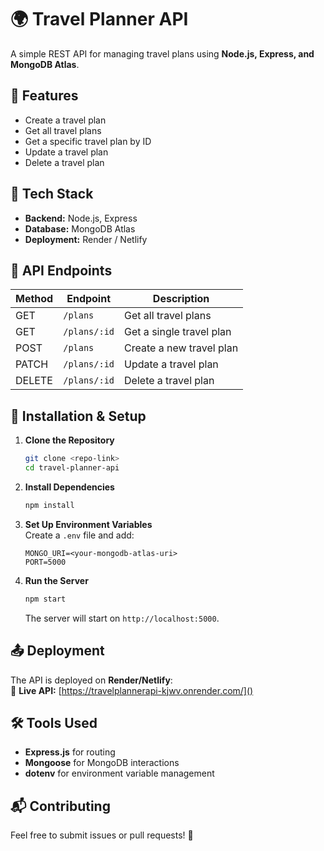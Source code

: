 # 🌍 Travel Planner API  

A simple REST API for managing travel plans using **Node.js, Express, and MongoDB Atlas**.  

## 🚀 Features  
- Create a travel plan  
- Get all travel plans  
- Get a specific travel plan by ID  
- Update a travel plan  
- Delete a travel plan  

## 📌 Tech Stack  
- **Backend:** Node.js, Express  
- **Database:** MongoDB Atlas  
- **Deployment:** Render / Netlify  

## 📜 API Endpoints  

| Method | Endpoint            | Description               |
|--------|---------------------|---------------------------|
| GET    | `/plans`            | Get all travel plans      |
| GET    | `/plans/:id`        | Get a single travel plan  |
| POST   | `/plans`            | Create a new travel plan  |
| PATCH  | `/plans/:id`        | Update a travel plan      |
| DELETE | `/plans/:id`        | Delete a travel plan      |

## 📌 Installation & Setup  

1. **Clone the Repository**  
   ```bash
   git clone <repo-link>
   cd travel-planner-api
   ```

2. **Install Dependencies**  
   ```bash
   npm install
   ```

3. **Set Up Environment Variables**  
   Create a `.env` file and add:  
   ```env
   MONGO_URI=<your-mongodb-atlas-uri>
   PORT=5000
   ```

4. **Run the Server**  
   ```bash
   npm start
   ```
   The server will start on `http://localhost:5000`.

## 📤 Deployment  

The API is deployed on **Render/Netlify**:  
🔗 **Live API:** [https://travelplannerapi-kjwv.onrender.com/]()  
 

## 🛠 Tools Used  
- **Express.js** for routing  
- **Mongoose** for MongoDB interactions  
- **dotenv** for environment variable management  

## 📬 Contributing  
Feel free to submit issues or pull requests! 🚀  
